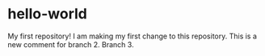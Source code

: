 # hello-world
My first repository!
I am making my first change to this repository. 
This is a new comment for branch 2. 
Branch 3. 
